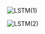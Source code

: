 ![LSTM(1)](https://github.com/Vita112/notes_for_NLP/blob/master/methods-models/img/LSTM_model(1).jpg)

![LSTM(2)](https://github.com/Vita112/notes_for_NLP/blob/master/methods-models/img/LSTM_model(2).jpg)
